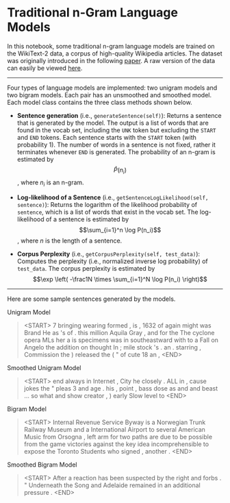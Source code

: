 # Traditional n-Gram Language Models

In this notebook, some traditional n-gram language models are trained on the WikiText-2 data, a corpus of high-quality Wikipedia articles. The dataset was originally introduced in the following [paper](https://arxiv.org/pdf/1609.07843v1.pdf). A raw version of the data can easily be viewed [here](https://github.com/pytorch/examples/tree/master/word_language_model/data/wikitext-2).

---

Four types of language models are implemented: two unigram models and two bigram models. Each pair has an unsmoothed and smoothed model. Each model class contains the three class methods shown below.

* **Sentence generation** (i.e., `generateSentence(self)`): Returns a sentence that is generated by the model. The output is a list of words that are found in the vocab set, including the `UNK` token but excluding the `START` and `END` tokens. Each sentence starts with the `START` token (with probability 1). The number of words in a sentence is not fixed, rather it terminates whenever `END` is generated. The probability of an n-gram is estimated by $$\hat{P}(n_i)$$, where $n_i$ is an n-gram.

* **Log-likelihood of a Sentence** (i.e., `getSentenceLogLikelihood(self, sentence)`): Returns the logarithm of the likelihood probability of `sentence`, which is a list of words that exist in the vocab set. The log-likelihood of a sentence is estimated by $$\sum_{i=1}^n \log P(n_i)$$, where $n$ is the length of a sentence.

* **Corpus Perplexity** (i.e., `getCorpusPerplexity(self, test_data)`): Computes the perplexity (i.e., normalized inverse log probability) of `test_data`. The corpus perplexity is estimated by $$\exp \left( -\frac1N \times \sum_{i=1}^N \log P(n_i) \right)$$

---

Here are some sample sentences generated by the models.

Unigram Model
> \<START> 7 bringing wearing formed , is , 1632 of again might was Brand He <UNK> as 's of . this million Aquila Gray , and for the The cyclone opera MLs her a is specimens was in southeastward with to a Fall on Angelo the addition on <UNK> thought In ; mile stock 's . an . starring , Commission the ) <UNK> released the ( " of cute 18 an , \<END>

Smoothed Unigram Model
> \<START> end always in Internet , City he closely . ALL in , cause jokes the " pleas 3 and age . his , point , bass dose as and and beast ... so what and show creator , ) early Slow level <UNK> to \<END>

Bigram Model
> \<START> Internal Revenue Service Byway is a Norwegian Trunk Railway Museum and a <UNK> International Airport to several American Music from Orsogna , left arm for two paths are due to be possible from the game victories against the key idea incomprehensible to expose the Toronto Students who signed , another . \<END>

Smoothed Bigram Model
> \<START> After a reaction has been suspected by the right and forbs . " Underneath the Song and Adelaide remained in an additional pressure . \<END>
